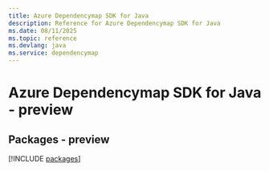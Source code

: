 ```yaml
---
title: Azure Dependencymap SDK for Java
description: Reference for Azure Dependencymap SDK for Java
ms.date: 08/11/2025
ms.topic: reference
ms.devlang: java
ms.service: dependencymap
---
```

# Azure Dependencymap SDK for Java - preview
## Packages - preview
[!INCLUDE [packages](dependencymap-index.md)]